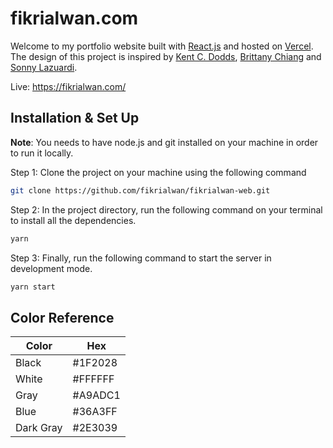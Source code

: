 # fikrialwan.com

Welcome to my portfolio website built with [React.js](https://reactjs.org/) and hosted on [Vercel](https://vercel.com/). The design of this project is inspired by [Kent C. Dodds](https://kentcdodds.com/), [Brittany Chiang](https://brittanychiang.com/) and [Sonny Lazuardi](https://sonnylab.com/).

Live: https://fikrialwan.com/

## Installation & Set Up

**Note**: You needs to have node.js and git installed on your machine in order to run it locally.

Step 1: Clone the project on your machine using the following command

```sh
git clone https://github.com/fikrialwan/fikrialwan-web.git
```

Step 2: In the project directory, run the following command on your terminal to install all the dependencies.

```sh
yarn
```

Step 3: Finally, run the following command to start the server in development mode.

```sh
yarn start
```

## Color Reference

| Color     | Hex     |
| --------- | ------- |
| Black     | #1F2028 |
| White     | #FFFFFF |
| Gray      | #A9ADC1 |
| Blue      | #36A3FF |
| Dark Gray | #2E3039 |
